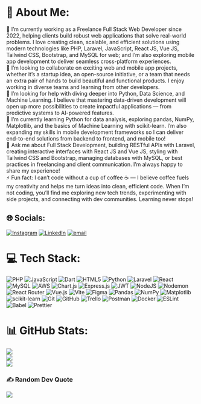 # 💫 About Me:
🔭 I’m currently working as a Freelance Full Stack Web Developer since 2022, helping clients build robust web applications that solve real-world problems. I love creating clean, scalable, and efficient solutions using modern technologies like PHP, Laravel, JavaScript, React JS, Vue JS, Tailwind CSS, Bootstrap, and MySQL for web; and I’m also exploring mobile app development to deliver seamless cross-platform experiences.<br>👯 I’m looking to collaborate on exciting web and mobile app projects, whether it’s a startup idea, an open-source initiative, or a team that needs an extra pair of hands to build beautiful and functional products. I enjoy working in diverse teams and learning from other developers.<br>🤝 I’m looking for help with diving deeper into Python, Data Science, and Machine Learning. I believe that mastering data-driven development will open up more possibilities to create impactful applications — from predictive systems to AI-powered features.<br>🌱 I’m currently learning Python for data analysis, exploring pandas, NumPy, Matplotlib, and the basics of Machine Learning with scikit-learn. I’m also expanding my skills in mobile development frameworks so I can deliver end-to-end solutions from backend to frontend, and mobile too!<br>💬 Ask me about Full Stack Development, building RESTful APIs with Laravel, creating interactive interfaces with React JS and Vue JS, styling with Tailwind CSS and Bootstrap, managing databases with MySQL, or best practices in freelancing and client communication. I’m always happy to share my experience!<br>⚡ Fun fact: I can’t code without a cup of coffee ☕️ — I believe coffee fuels my creativity and helps me turn ideas into clean, efficient code. When I’m not coding, you’ll find me exploring new tech trends, experimenting with side projects, and connecting with dev communities. Learning never stops!


## 🌐 Socials:
[![Instagram](https://img.shields.io/badge/Instagram-%23E4405F.svg?logo=Instagram&logoColor=white)](https://instagram.com/akbarryyan) [![LinkedIn](https://img.shields.io/badge/LinkedIn-%230077B5.svg?logo=linkedin&logoColor=white)](https://linkedin.com/in/akbarryyan) [![email](https://img.shields.io/badge/Email-D14836?logo=gmail&logoColor=white)](mailto:akbarrayyan182@gmail.com) 

# 💻 Tech Stack:
![PHP](https://img.shields.io/badge/php-%23777BB4.svg?style=plastic&logo=php&logoColor=white) ![JavaScript](https://img.shields.io/badge/javascript-%23323330.svg?style=plastic&logo=javascript&logoColor=%23F7DF1E) ![Dart](https://img.shields.io/badge/dart-%230175C2.svg?style=plastic&logo=dart&logoColor=white) ![HTML5](https://img.shields.io/badge/html5-%23E34F26.svg?style=plastic&logo=html5&logoColor=white) ![Python](https://img.shields.io/badge/python-3670A0?style=plastic&logo=python&logoColor=ffdd54) ![Laravel](https://img.shields.io/badge/laravel-%23FF2D20.svg?style=plastic&logo=laravel&logoColor=white) ![React](https://img.shields.io/badge/react-%2320232a.svg?style=plastic&logo=react&logoColor=%2361DAFB) ![MySQL](https://img.shields.io/badge/mysql-4479A1.svg?style=plastic&logo=mysql&logoColor=white) ![AWS](https://img.shields.io/badge/AWS-%23FF9900.svg?style=plastic&logo=amazon-aws&logoColor=white) ![Chart.js](https://img.shields.io/badge/chart.js-F5788D.svg?style=plastic&logo=chart.js&logoColor=white) ![Express.js](https://img.shields.io/badge/express.js-%23404d59.svg?style=plastic&logo=express&logoColor=%2361DAFB) ![JWT](https://img.shields.io/badge/JWT-black?style=plastic&logo=JSON%20web%20tokens) ![NodeJS](https://img.shields.io/badge/node.js-6DA55F?style=plastic&logo=node.js&logoColor=white) ![Nodemon](https://img.shields.io/badge/NODEMON-%23323330.svg?style=plastic&logo=nodemon&logoColor=%BBDEAD) ![React Router](https://img.shields.io/badge/React_Router-CA4245?style=plastic&logo=react-router&logoColor=white) ![Vue.js](https://img.shields.io/badge/vue.js-%2335495e.svg?style=plastic&logo=vuedotjs&logoColor=%234FC08D) ![Vite](https://img.shields.io/badge/vite-%23646CFF.svg?style=plastic&logo=vite&logoColor=white) ![Figma](https://img.shields.io/badge/figma-%23F24E1E.svg?style=plastic&logo=figma&logoColor=white) ![Pandas](https://img.shields.io/badge/pandas-%23150458.svg?style=plastic&logo=pandas&logoColor=white) ![NumPy](https://img.shields.io/badge/numpy-%23013243.svg?style=plastic&logo=numpy&logoColor=white) ![Matplotlib](https://img.shields.io/badge/Matplotlib-%23ffffff.svg?style=plastic&logo=Matplotlib&logoColor=black) ![scikit-learn](https://img.shields.io/badge/scikit--learn-%23F7931E.svg?style=plastic&logo=scikit-learn&logoColor=white) ![Git](https://img.shields.io/badge/git-%23F05033.svg?style=plastic&logo=git&logoColor=white) ![GitHub](https://img.shields.io/badge/github-%23121011.svg?style=plastic&logo=github&logoColor=white) ![Trello](https://img.shields.io/badge/Trello-%23026AA7.svg?style=plastic&logo=Trello&logoColor=white) ![Postman](https://img.shields.io/badge/Postman-FF6C37?style=plastic&logo=postman&logoColor=white) ![Docker](https://img.shields.io/badge/docker-%230db7ed.svg?style=plastic&logo=docker&logoColor=white) ![ESLint](https://img.shields.io/badge/ESLint-4B3263?style=plastic&logo=eslint&logoColor=white) ![Babel](https://img.shields.io/badge/Babel-F9DC3e?style=plastic&logo=babel&logoColor=black) ![Prettier](https://img.shields.io/badge/prettier-%23F7B93E.svg?style=plastic&logo=prettier&logoColor=black)
# 📊 GitHub Stats:
![](https://github-readme-stats.vercel.app/api?username=akbarryyan&theme=onedark&hide_border=false&include_all_commits=false&count_private=false)<br/>
![](https://nirzak-streak-stats.vercel.app/?user=akbarryyan&theme=onedark&hide_border=false)<br/>
![](https://github-readme-stats.vercel.app/api/top-langs/?username=akbarryyan&theme=onedark&hide_border=false&include_all_commits=false&count_private=false&layout=compact)

### ✍️ Random Dev Quote
![](https://quotes-github-readme.vercel.app/api?type=horizontal&theme=gruvbox)

<!-- Proudly created with GPRM ( https://gprm.itsvg.in ) -->
